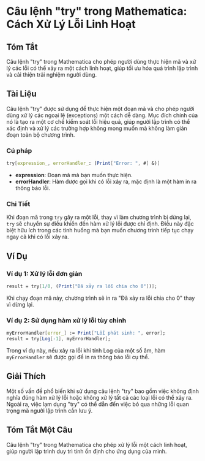 <!--
Meta Description: # Câu lệnh "try" trong Mathematica: Cách Xử Lý Lỗi Linh Hoạt ## Tóm Tắt Câu lệnh "try" trong Mathematica cho phép người dùng thực hiện mã và xử lý các...
Meta Keywords: lỗi, try, một, trình, xảy
-->

# Câu lệnh "try" trong Mathematica: Cách Xử Lý Lỗi Linh Hoạt

## Tóm Tắt
Câu lệnh "try" trong Mathematica cho phép người dùng thực hiện mã và xử lý các lỗi có thể xảy ra một cách linh hoạt, giúp tối ưu hóa quá trình lập trình và cải thiện trải nghiệm người dùng.

## Tài Liệu
Câu lệnh "try" được sử dụng để thực hiện một đoạn mã và cho phép người dùng xử lý các ngoại lệ (exceptions) một cách dễ dàng. Mục đích chính của nó là tạo ra một cơ chế kiểm soát lỗi hiệu quả, giúp người lập trình có thể xác định và xử lý các trường hợp không mong muốn mà không làm gián đoạn toàn bộ chương trình.

### Cú pháp
```mathematica
try[expression_, errorHandler_: (Print["Error: ", #] &)]
```

- **expression**: Đoạn mã mà bạn muốn thực hiện.
- **errorHandler**: Hàm được gọi khi có lỗi xảy ra, mặc định là một hàm in ra thông báo lỗi.

### Chi Tiết
Khi đoạn mã trong `try` gây ra một lỗi, thay vì làm chương trình bị dừng lại, `try` sẽ chuyển sự điều khiển đến hàm xử lý lỗi được chỉ định. Điều này đặc biệt hữu ích trong các tình huống mà bạn muốn chương trình tiếp tục chạy ngay cả khi có lỗi xảy ra.

## Ví Dụ
### Ví dụ 1: Xử lý lỗi đơn giản
```mathematica
result = try[1/0, (Print["Đã xảy ra lỗi chia cho 0"])];
```
Khi chạy đoạn mã này, chương trình sẽ in ra "Đã xảy ra lỗi chia cho 0" thay vì dừng lại.

### Ví dụ 2: Sử dụng hàm xử lý lỗi tùy chỉnh
```mathematica
myErrorHandler[error_] := Print["Lỗi phát sinh: ", error];
result = try[Log[-1], myErrorHandler];
```
Trong ví dụ này, nếu xảy ra lỗi khi tính Log của một số âm, hàm `myErrorHandler` sẽ được gọi để in ra thông báo lỗi cụ thể.

## Giải Thích
Một số vấn đề phổ biến khi sử dụng câu lệnh "try" bao gồm việc không định nghĩa đúng hàm xử lý lỗi hoặc không xử lý tất cả các loại lỗi có thể xảy ra. Ngoài ra, việc lạm dụng "try" có thể dẫn đến việc bỏ qua những lỗi quan trọng mà người lập trình cần lưu ý.

## Tóm Tắt Một Câu
Câu lệnh "try" trong Mathematica cho phép xử lý lỗi một cách linh hoạt, giúp người lập trình duy trì tính ổn định cho ứng dụng của mình.